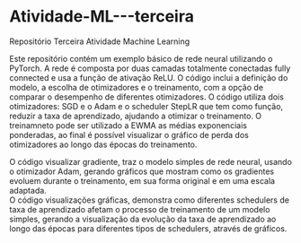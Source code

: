 # Atividade-ML---terceira
Repositório Terceira Atividade Machine Learning

Este repositório contém um exemplo básico de rede neural utilizando o PyTorch.
A rede é composta por duas camadas totalmente conectadas fully connected e usa a função de ativação ReLU. 
O código inclui a definição do modelo, a escolha de otimizadores e o treinamento, com a opção de comparar o desempenho de diferentes otimizadores.
O código utiliza dois otimizadores:
SGD e o Adam  e  o scheduler StepLR que tem como função, reduzir a taxa de aprendizado, ajudando a otimizar o treinamento.
O treinamneto pode ser utilizado a EWMA as médias exponenciais ponderadas, ao final é possível visualizar o gráfico de perda 
dos otimizadores ao longo das épocas do treinamento.

O código visualizar gradiente, traz o modelo simples de rede neural, usando o otimizador Adam, gerando gráficos que mostram como os gradientes evoluem durante o treinamento, em sua forma original e em uma escala adaptada.  
O código visualizações  gráficas, demonstra como diferentes schedulers de taxa de aprendizado afetam o processo de treinamento de um modelo simples, gerando a visualização  da  evolução da taxa de aprendizado ao longo das épocas para diferentes tipos de schedulers, através de gráficos.

